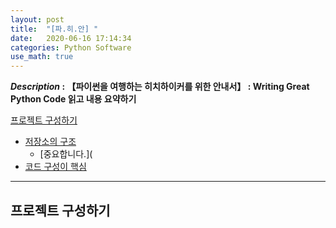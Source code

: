 ```yaml
---
layout: post
title:  "[파.히.안] "
date:   2020-06-16 17:14:34 
categories: Python Software
use_math: true
---
```


**_Description_ : 【파이썬을 여행하는 히치하이커를 위한 안내서】 : Writing Great Python Code 읽고 내용 요약하기**

[프로젝트 구성하기](#Structuring-Your-Project)
* [저장소의 구조](#Structure-of-the-Repository) 
	* [중요합니다.]( 
* [코드 구성이 핵심](#my-solution)

***

## 프로젝트 구성하기 <a id="Structuring-Your-Project"></a>
<!--stackedit_data:
eyJoaXN0b3J5IjpbLTE5Mzg1MjQ1NjksODU3NjU5ODgwXX0=
-->
